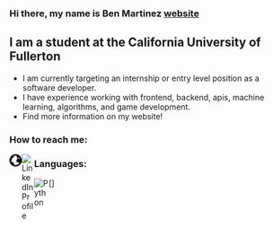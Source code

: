 ### Hi there, my name is Ben Martinez [website]

## I am a student at the California University of Fullerton
- I am currently targeting an internship or entry level position as a software developer.
- I have experience working with frontend, backend, apis, machine learning, algorithms, and game development.
- Find more information on my website!

### How to reach me:
[<img align="left" alt="benmartinez.netlify.app/" width="22px" src="https://raw.githubusercontent.com/iconic/open-iconic/master/svg/globe.svg"/>][website]
[<img align="left" alt="LinkedIn Profile" width="22px" src="https://cdn.jsdelivr.net/npm/simple-icons@v3/icons/linkedin.svg"/>][linkedin]

### Languages:
[<img align="left" alt="Python" width="26px" src="https://avatars.githubusercontent.com/u/27804?s=200&v=4"/>]

[website]: https://benmartinez.netlify.app/
[linkedin]: https://www.linkedin.com/in/ben-martinez-b8b052180/
